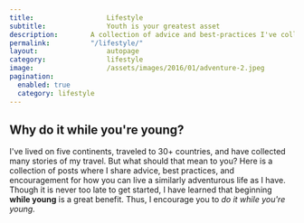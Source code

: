```yaml
---
title:					Lifestyle
subtitle:				Youth is your greatest asset
description:		A collection of advice and best-practices I've collected from years of work and travel experience.
permalink:			"/lifestyle/"
layout:					autopage
category:				lifestyle
image:					/assets/images/2016/01/adventure-2.jpeg
pagination: 
  enabled: true
  category: lifestyle
---
```



## Why do it while you're young?

I've lived on five continents, traveled to 30+ countries, and have collected many stories of my travel. But what should that mean to you? Here is a collection of posts where I share advice, best practices, and encouragement for how you can live a similarly adventurous life as I have. Though it is never too late to get started, I have learned that beginning **while young** is a great benefit. Thus, I encourage you to *do it while you're young.*